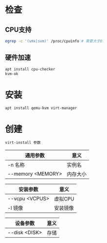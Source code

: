 # 检查
## CPU支持
```sh
egrep -c '(vmx|svm)' /proc/cpuinfo # 需要大于0
```
## 硬件加速
```sh
apt install cpu-checker
kvm-ok
```
# 安装
```sh
apt install qemu-kvm virt-manager
```
# 创建
```sh
virt-install 参数
```
通用参数|意义
-|-
-n 名称|实例名
--memory &lt;MEMORY&gt;|内存大小

安装参数|意义
-|-
--vcpu &lt;VCPUS&gt;|虚拟CPU
-l 镜像|安装镜像

设备参数|意义
-|-
--disk &lt;DISK&gt;|存储
